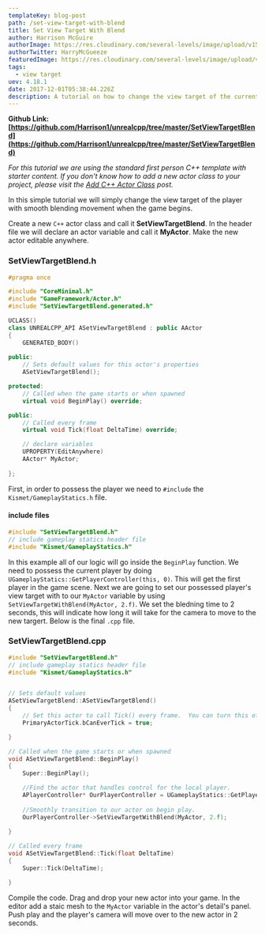 ```yaml
---
templateKey: blog-post
path: /set-view-target-with-blend
title: Set View Target With Blend
author: Harrison McGuire
authorImage: https://res.cloudinary.com/several-levels/image/upload/v1511952457/harrison-mcguire_c8hczw.jpg
authorTwitter: HarryMcGueeze
featuredImage: https://res.cloudinary.com/several-levels/image/upload/v1512221877/set-view-target-with-blend_qdc2za.jpg
tags:
  - view target
uev: 4.18.1
date: 2017-12-01T05:38:44.226Z
description: A tutorial on how to change the view target of the current player with smooth blending movement.
---
```

**Github Link: [https://github.com/Harrison1/unrealcpp/tree/master/SetViewTargetBlend](https://github.com/Harrison1/unrealcpp/tree/master/SetViewTargetBlend)**

*For this tutorial we are using the standard first person C++ template with starter content. If you don't know how to add a new actor class to your project, please visit the [Add C++ Actor Class](/add-actor-class) post.*

In this simple tutorial we will simply change the view target of the player with smooth blending movement when the game begins. 

Create a new `C++` actor class and call it **SetViewTargetBlend**. In the header file we will declare an actor variable and call it **MyActor**. Make the new actor editable anywhere.

### SetViewTargetBlend.h
```cpp
#pragma once

#include "CoreMinimal.h"
#include "GameFramework/Actor.h"
#include "SetViewTargetBlend.generated.h"

UCLASS()
class UNREALCPP_API ASetViewTargetBlend : public AActor
{
	GENERATED_BODY()
	
public:	
	// Sets default values for this actor's properties
	ASetViewTargetBlend();

protected:
	// Called when the game starts or when spawned
	virtual void BeginPlay() override;

public:	
	// Called every frame
	virtual void Tick(float DeltaTime) override;

	// declare variables
	UPROPERTY(EditAnywhere)
	AActor* MyActor;
	
};
```

First, in order to possess the player we need to `#include` the `Kismet/GameplayStatics.h` file.

#### include files
```cpp
#include "SetViewTargetBlend.h"
// include gameplay statics header file
#include "Kismet/GameplayStatics.h"
```

In this example all of our logic will go inside the `BeginPlay` function. We need to possess the current player by doing `UGameplayStatics::GetPlayerController(this, 0)`. This will get the first player in the game scene. Next we are going to set our possessed player's view target with to our `MyActor` variable by using `SetViewTargetWithBlend(MyActor, 2.f)`. We set the bledning time to 2 seconds, this will indicate how long it will take for the camera to move to the new targert. Below is the final `.cpp` file.

### SetViewTargetBlend.cpp
```cpp
#include "SetViewTargetBlend.h"
// include gameplay statics header file
#include "Kismet/GameplayStatics.h"


// Sets default values
ASetViewTargetBlend::ASetViewTargetBlend()
{
 	// Set this actor to call Tick() every frame.  You can turn this off to improve performance if you don't need it.
	PrimaryActorTick.bCanEverTick = true;

}

// Called when the game starts or when spawned
void ASetViewTargetBlend::BeginPlay()
{
	Super::BeginPlay();

	//Find the actor that handles control for the local player.
	APlayerController* OurPlayerController = UGameplayStatics::GetPlayerController(this, 0);
	
	//Smoothly transition to our actor on begin play.
	OurPlayerController->SetViewTargetWithBlend(MyActor, 2.f);
	
}

// Called every frame
void ASetViewTargetBlend::Tick(float DeltaTime)
{
	Super::Tick(DeltaTime);

}
```

Compile the code. Drag and drop your new actor into your game. In the editor add a staic mesh to the `MyActor` variable in the actor's detail's panel. Push play and the player's camera will move over to the new actor in 2 seconds. 